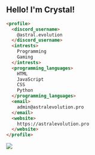 
## Hello! I'm Crystal!

```html
<profile>
  <discord_username>
    @astral.evolution
  </discord_username>
  <intrests>
    Programming
    Gaming
  </intrests>
  <programming_languages>
    HTML
    JavaScript
    CSS
    Python
  </programming_languages>
  <email>
    admin@astralevolution.pro
  </email>
  <website>
    https://astralevolution.pro
  </website>
</profile>
```
<img src="https://komarev.com/ghpvc/?username=astralevolution&label=Amount of people who saw this:&color=000000&style=flat" />

